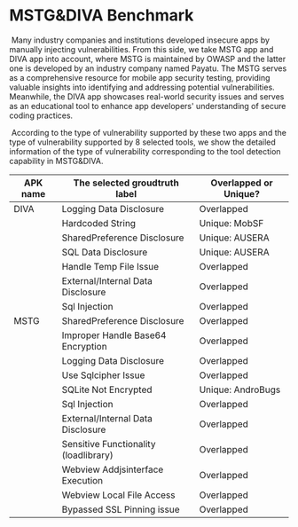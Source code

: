 # MSTG&DIVA Benchmark

​	Many industry companies and institutions developed insecure apps by manually injecting vulnerabilities. From this side, we take MSTG app and DIVA app into account, where MSTG is maintained by OWASP and the latter one is developed by an industry company named Payatu. The MSTG serves as a comprehensive resource for mobile app security testing, providing valuable insights into identifying and addressing potential vulnerabilities. Meanwhile, the DIVA app showcases real-world security issues and serves as an educational tool to enhance app developers' understanding of secure coding practices.

​	According to the type of vulnerability supported by these two apps and the type of vulnerability supported by 8 selected tools, we show the detailed information of the type of vulnerability corresponding to the tool detection capability in MSTG&DIVA.

| APK name | The selected groudtruth label         | Overlapped or Unique? |
| -------- | ------------------------------------- | --------------------- |
| DIVA     | Logging Data Disclosure               | Overlapped            |
|          | Hardcoded String                      | Unique:  MobSF        |
|          | SharedPreference Disclosure           | Unique:  AUSERA       |
|          | SQL Data Disclosure                   | Unique:  AUSERA       |
|          | Handle Temp File Issue                | Overlapped            |
|          | External/Internal Data Disclosure     | Overlapped            |
|          | Sql Injection                         | Overlapped            |
| MSTG     | SharedPreference Disclosure           | Overlapped            |
|          | Improper Handle Base64 Encryption     | Overlapped            |
|          | Logging Data Disclosure               | Overlapped            |
|          | Use Sqlcipher Issue                   | Overlapped            |
|          | SQLite Not Encrypted                  | Unique:  AndroBugs    |
|          | Sql Injection                         | Overlapped            |
|          | External/Internal Data Disclosure     | Overlapped            |
|          | Sensitive Functionality (loadlibrary) | Overlapped            |
|          | Webview Addjsinterface Execution      | Overlapped            |
|          | Webview Local File Access             | Overlapped            |
|          | Bypassed SSL Pinning issue            | Overlapped            |
